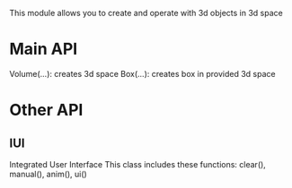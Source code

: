 This module allows you to create and operate with 3d objects in 3d space

Main API
========
Volume(...): creates 3d space
Box(...): creates box in provided 3d space

Other API
=========
IUI
---
Integrated User Interface
This class includes these functions:
clear(), manual(), anim(), ui()